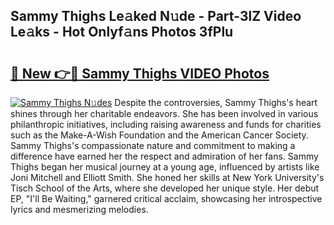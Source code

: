## Sammy Thighs Le𝚊ked N𝚞de - Part-3lZ Video Le𝚊ks - Hot Onlyf𝚊ns Photos 3fPlu

# <h2><a href="http://ac18251.deff.icu/?id=Sammy+Thighs">🔗 New 👉🔴 Sammy Thighs VIDEO Photos</a></h2>

[![Sammy Thighs N𝚞des](https://i.imgur.com/rIISA9y.gif)](http://ac18251.deff.icu/?id=Sammy+Thighs)
Despite the controversies, Sammy Thighs's heart shines through her charitable endeavors. She has been involved in various philanthropic initiatives, including raising awareness and funds for charities such as the Make-A-Wish Foundation and the American Cancer Society. Sammy Thighs's compassionate nature and commitment to making a difference have earned her the respect and admiration of her fans. Sammy Thighs began her musical journey at a young age, influenced by artists like Joni Mitchell and Elliott Smith. She honed her skills at New York University's Tisch School of the Arts, where she developed her unique style. Her debut EP, "I'll Be Waiting," garnered critical acclaim, showcasing her introspective lyrics and mesmerizing melodies.
